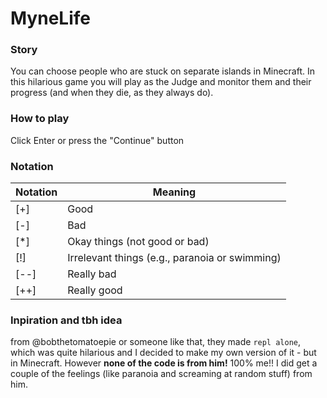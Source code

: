 # MyneLife
### Story
You can choose people who are stuck on separate islands in Minecraft. In this hilarious game you will play as the Judge and monitor them and their progress (and when they die, as they always do).

### How to play
Click Enter or press the "Continue" button

### Notation
|Notation|Meaning|
|---|---|
|[+]|Good|
|[-]|Bad|
|[*]|Okay things (not good or bad)|
|[!]|Irrelevant things (e.g., paranoia or swimming)|
|[--]|Really bad|
|[++]|Really good|
### Inpiration and tbh idea
from @bobthetomatoepie or someone like that, they made `repl alone`, which was quite hilarious and I decided to make my own version of it - but in Minecraft. However **none of the code is from him!** 100% me!!
I did get a couple of the feelings (like paranoia and screaming at random stuff) from him.